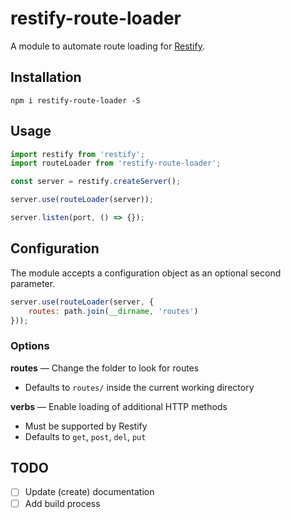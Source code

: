 # restify-route-loader
A module to automate route loading for [Restify](https://github.com/restify/node-restify).

## Installation
```
npm i restify-route-loader -S
```

## Usage
```js
import restify from 'restify';
import routeLoader from 'restify-route-loader';

const server = restify.createServer();

server.use(routeLoader(server));

server.listen(port, () => {});
```

## Configuration
The module accepts a configuration object as an optional second parameter.

```js
server.use(routeLoader(server, {
    routes: path.join(__dirname, 'routes')
}));
```

### Options
__routes__ &mdash; Change the folder to look for routes
- Defaults to `routes/` inside the current working directory

__verbs__ &mdash; Enable loading of additional HTTP methods
- Must be supported by Restify
- Defaults to `get`, `post`, `del`, `put`

## TODO
- [ ] Update (create) documentation  
- [ ] Add build process
